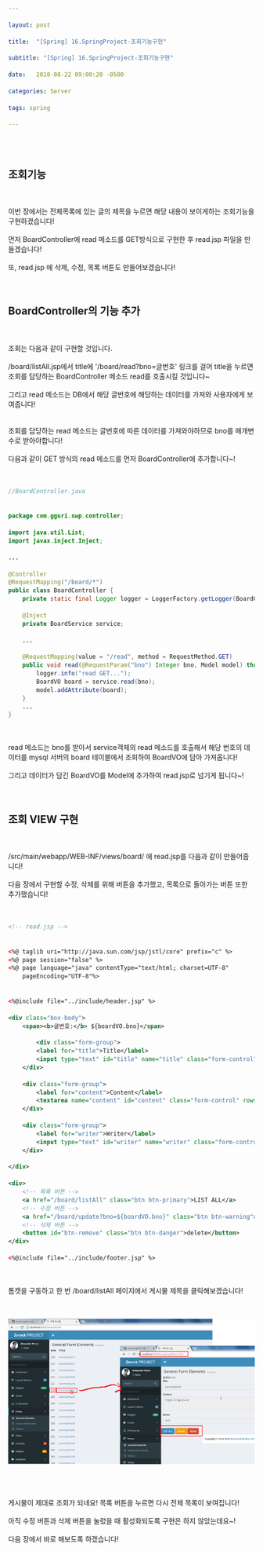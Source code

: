 ```yaml
---

layout: post

title:  "[Spring] 16.SpringProject-조회기능구현"

subtitle: "[Spring] 16.SpringProject-조회기능구현"

date:   2018-08-22 09:00:20 -0500

categories: Server

tags: spring

---
```


<br>
<br>

## 조회기능

<br>
<br>
이번 장에서는 전체목록에 있는 글의 제목을 누르면 해당 내용이 보이게하는 조회기능을 구현하겠습니다!
<br>
<br>
먼저 BoardController에 read 메소드를 GET방식으로 구현한 후 read.jsp 파일을 만들겠습니다! 
<br>
<br>
또, read.jsp 에 삭제, 수정, 목록 버튼도 만들어보겠습니다!
<br>
<br>
<br>

## BoardController의 기능 추가

<br>
<br>
조회는 다음과 같이 구현할 것입니다.
<br>
<br>
/board/listAll.jsp에서 title에 '/board/read?bno=글번호' 링크를 걸어 title을 누르면  조회를 담당하는 BoardController 메소드 read를 호출시킬 것입니다~ 
<br>
<br>
그리고 read 메소드는 DB에서 해당 글번호에 해당하는 데이터를 가져와 사용자에게 보여줍니다!
<br>
<br>
<br>
조회를 담당하는 read 메소드는 글번호에 따른 데이터를 가져와야하므로 bno를 매개변수로 받아야합니다!
<br>
<br>
다음과 같이 GET 방식의 read 메소드를 먼저 BoardController에 추가합니다~!
<br>
<br>
<br>

```java
//BoardController.java


package com.gguri.swp.controller;

import java.util.List;
import javax.inject.Inject;

...

@Controller
@RequestMapping("/board/*")
public class BoardController {
	private static final Logger logger = LoggerFactory.getLogger(BoardController.class);
	
	@Inject
	private BoardService service;
	
	...
    
	@RequestMapping(value = "/read", method = RequestMethod.GET)
	public void read(@RequestParam("bno") Integer bno, Model model) throws Exception{
		logger.info("read GET...");
		BoardVO board = service.read(bno);
		model.addAttribute(board);
	}
	...
}
```

<br>
<br>
read 메소드는 bno를 받아서 service객체의 read 메소드를 호출해서 해당 번호의 데이터를 mysql 서버의 board 테이블에서 조회하여 BoardVO에 담아 가져옵니다!
<br>
<br>
그리고 데이터가 담긴 BoardVO를 Model에 추가하여 read.jsp로 넘기게 됩니다~!
<br>
<br>
<br>

## 조회 VIEW 구현

<br>
<br>
/src/main/webapp/WEB-INF/views/board/ 에 read.jsp를 다음과 같이 만들어줍니다!
<br>
<br>
다음 장에서 구현할 수정, 삭제를 위해 버튼을 추가했고, 목록으로 돌아가는 버튼 또한 추가했습니다!
<br>
<br>
<br>

```xml
<!-- read.jsp -->


<%@ taglib uri="http://java.sun.com/jsp/jstl/core" prefix="c" %>
<%@ page session="false" %>
<%@ page language="java" contentType="text/html; charset=UTF-8" 
	pageEncoding="UTF-8"%>

	
<%@include file="../include/header.jsp" %>

<div class="box-body">
	<span><b>글번호:</b> ${boardVO.bno}</span>	
	
    	<div class="form-group">
		<label for="title">Title</label>
		<input type="text" id="title" name="title" class="form-control" value="${boardVO.title}" readonly="readonly"/>		
	</div>
    
	<div class="form-group">
		<label for="content">Content</label>
		<textarea name="content" id="content" class="form-control" rows="3" readonly="readonly">${boardVO.content}</textarea>		
	</div>
    
	<div class="form-group">
		<label for="writer">Writer</label>
		<input type="text" id="writer" name="writer" class="form-control" value="${boardVO.writer}" readonly="readonly"/>		
	</div>
    
</div>

<div>
	<!-- 목록 버튼 -->
	<a href="/board/listAll" class="btn btn-primary">LIST ALL</a>
	<!-- 수정 버튼 -->
	<a href="/board/update?bno=${boardVO.bno}" class="btn btn-warning">update</a>
	<!-- 삭제 버튼 -->
	<button id="btn-remove" class="btn btn-danger">delete</button>
</div>
	
<%@include file="../include/footer.jsp" %>
```

<br>
<br>
톰캣을 구동하고 한 번 /board/listAll 페이지에서 게시물 제목을 클릭해보겠습니다!
<br>
<br>
<br>

![image](/image/Spring_image/Spring_image_88.png)

<br>
<br>
<br>
게시물이 제대로 조회가 되네요! 목록 버튼을 누르면 다시 전체 목록이 보여집니다!
<br>
<br>
아직 수정 버튼과 삭제 버튼을 눌렀을 때 활성화되도록 구현은 하지 않았는데요~!
<br>
<br>
다음 장에서 바로 해보도록 하겠습니다!

